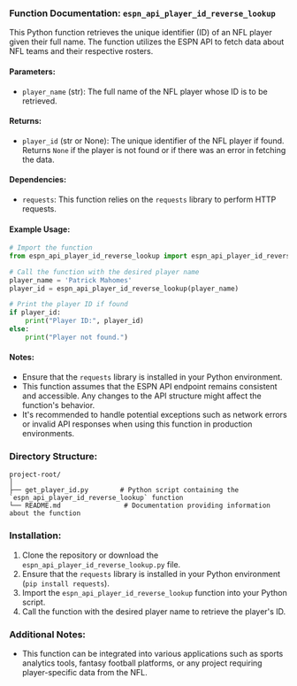 ### Function Documentation: `espn_api_player_id_reverse_lookup`

This Python function retrieves the unique identifier (ID) of an NFL player given their full name. The function utilizes the ESPN API to fetch data about NFL teams and their respective rosters.

#### Parameters:

- `player_name` (str): The full name of the NFL player whose ID is to be retrieved.

#### Returns:

- `player_id` (str or None): The unique identifier of the NFL player if found. Returns `None` if the player is not found or if there was an error in fetching the data.

#### Dependencies:

- `requests`: This function relies on the `requests` library to perform HTTP requests.

#### Example Usage:

```python
# Import the function
from espn_api_player_id_reverse_lookup import espn_api_player_id_reverse_lookup

# Call the function with the desired player name
player_name = 'Patrick Mahomes'
player_id = espn_api_player_id_reverse_lookup(player_name)

# Print the player ID if found
if player_id:
    print("Player ID:", player_id)
else:
    print("Player not found.")
```

#### Notes:

- Ensure that the `requests` library is installed in your Python environment.
- This function assumes that the ESPN API endpoint remains consistent and accessible. Any changes to the API structure might affect the function's behavior.
- It's recommended to handle potential exceptions such as network errors or invalid API responses when using this function in production environments.

### Directory Structure:

```
project-root/
│
├── get_player_id.py        # Python script containing the `espn_api_player_id_reverse_lookup` function
└── README.md                # Documentation providing information about the function
```

### Installation:

1. Clone the repository or download the `espn_api_player_id_reverse_lookup.py` file.
2. Ensure that the `requests` library is installed in your Python environment (`pip install requests`).
3. Import the `espn_api_player_id_reverse_lookup` function into your Python script.
4. Call the function with the desired player name to retrieve the player's ID.

### Additional Notes:

- This function can be integrated into various applications such as sports analytics tools, fantasy football platforms, or any project requiring player-specific data from the NFL.
